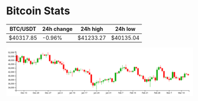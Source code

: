 # Bitcoin Stats

BTC/USDT|24h change|24h high|24h low|
|---|---|---|---|
|$40317.85|-0.96%|$41233.27|$40135.04|

<img src="./chart.svg">
